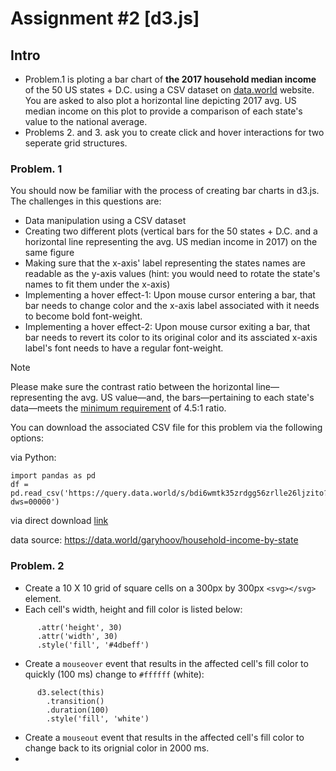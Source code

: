 # Assignment #2 [d3.js]
## Intro
- Problem.1 is ploting a bar chart of **the 2017 household median income** of the 50 US states + D.C. using a CSV dataset on [data.world](https://query.data.world/s/7hgntwsiih4wi5f7cqb5pfxxbuqgeu?dws=00000) website.
  You are asked to also plot a horizontal line depicting 2017 avg. US median income on this plot to provide a comparison of each state's value to the national average.  
- Problems 2. and 3. ask you to create click and hover interactions for two seperate grid structures. 

### Problem. 1

You should now be familiar with the process of creating bar charts in d3.js. The challenges in this questions are: 
- Data manipulation using a CSV dataset
- Creating two different plots (vertical bars for the 50 states + D.C. and a horizontal line representing the avg. US median income in 2017) on the same figure
- Making sure that the x-axis' label representing the states names are readable as the y-axis values (hint: you would need to rotate the state's names to fit them under the x-axis)
- Implementing a hover effect-1: Upon mouse cursor entering a bar, that bar needs to change color and the x-axis label associated with it needs to become bold font-weight.
- Implementing a hover effect-2: Upon mouse cursor exiting a bar, that bar needs to revert its color to its original color and its assciated x-axis label's font needs to have a regular font-weight. 
> [!Note]
> Please make sure the contrast ratio between the horizontal line&#8212;representing the avg. US value&#8212;and, the bars&#8212;pertaining to each state's data&#8212;meets the [minimum requirement](https://webaim.org/articles/contrast/#sc143) of 4.5:1 ratio.

You can download the associated CSV file for this problem via the following options:

via Python:
```
import pandas as pd
df = pd.read_csv('https://query.data.world/s/bdi6wmtk35zrdgg56zrlle26ljzito?dws=00000')
```
via direct download [link](https://query.data.world/s/7hgntwsiih4wi5f7cqb5pfxxbuqgeu?dws=00000)

data source: https://data.world/garyhoov/household-income-by-state

### Problem. 2

- Create a 10 X 10 grid of square cells on a 300px by 300px `<svg></svg>` element.
- Each cell's width, height and fill color is listed below:

``` 
      .attr('height', 30)
      .attr('width', 30)
      .style('fill', '#4dbeff')
```
- Create a `mouseover` event that results in the affected cell's fill color to quickly (100 ms) change to `#ffffff` (white):
```
      d3.select(this)
        .transition()
        .duration(100)
        .style('fill', 'white')
```
- Create a `mouseout` event that results in the affected cell's fill color to change back to its orignial color in 2000 ms.
- 
